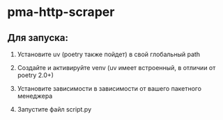 # pma-http-scraper

## Для запуска:

1) Установите uv (poetry также пойдет) в свой глобальный path

2) Создайте и активируйте venv (uv имеет встроенный, в отличии от poetry 2.0+)

3) Установите зависимости в зависимости от вашего пакетного менеджера

4) Запустите файл script.py